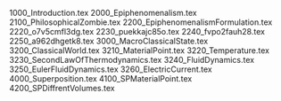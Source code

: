 1000_Introduction.tex
2000_Epiphenomenalism.tex
2100_PhilosophicalZombie.tex
2200_EpiphenomenalismFormulation.tex
2220_o7v5cmfl3dg.tex
2230_puekkajc85o.tex
2240_fvpo2fauh28.tex
2250_a962dhgetk8.tex
3000_MacroClassicalState.tex
3200_ClassicalWorld.tex
3210_MaterialPoint.tex
3220_Temperature.tex
3230_SecondLawOfThermodynamics.tex
3240_FluidDynamics.tex
3250_EulerFluidDynamics.tex
3260_ElectricCurrent.tex
4000_Superposition.tex
4100_SPMaterialPoint.tex
4200_SPDiffrentVolumes.tex